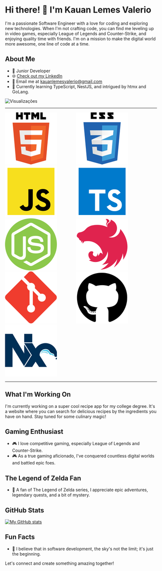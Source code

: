# Hi there! 👋 I'm Kauan Lemes Valerio

I'm a passionate Software Engineer with a love for coding and exploring new technologies. When I'm not crafting code, you can find me leveling up in video games, especially League of Legends and Counter-Strike, and enjoying quality time with friends. I'm on a mission to make the digital world more awesome, one line of code at a time.

## About Me

- 💼 Junior Developer
- 🌐 [Check out my LinkedIn](https://www.linkedin.com/in/kauan-valerio-5934b1219)
- 📧 Email me at kauanlemesvalerio@gmail.com
- 🌱 Currently learning TypeScript, NestJS, and intrigued by htmx and GoLang.

![Visualizações](https://komarev.com/ghpvc/?username=kauanxzed)

---

<section>

<img src="./assets/html.svg" style="margin-right: 60px" />
<img src="./assets/css.svg" style="margin-right: 60px" />
<img src="./assets/javascript.svg" style="margin-right: 60px" />
<img src="./assets/typescript.svg" style="margin-right: 60px" />
<img src="./assets/nodejs.svg" style="margin-right: 60px" />
<img src="./assets/nest.svg" style="margin-right: 60px" />
<img src="./assets/git.svg" style="margin-right: 60px" />
<img src="./assets/github.svg" style="margin-right: 60px" />
<img src="./assets/nx.svg" style="margin-right: 60px" />

</section>


---

## What I'm Working On

I'm currently working on a super cool recipe app for my college degree. It's a website where you can search for delicious recipes by the ingredients you have on hand. Stay tuned for some culinary magic!

## Gaming Enthusiast

- 🎮 I love competitive gaming, especially League of Legends and Counter-Strike.
- 🎮 As a true gaming aficionado, I've conquered countless digital worlds and battled epic foes.

## The Legend of Zelda Fan

- 🍃 A fan of The Legend of Zelda series, I appreciate epic adventures, legendary quests, and a bit of mystery.

## GitHub Stats

[![My GitHub stats](https://github-readme-stats.vercel.app/api?username=kauanxzed)](https://github.com/anuraghazra/github-readme-stats)
## Fun Facts

- 🚀 I believe that in software development, the sky's not the limit; it's just the beginning.

Let's connect and create something amazing together!
